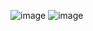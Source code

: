 ![image](https://github.com/user-attachments/assets/75e752a3-a7bb-47d6-b6ab-574135cc3ed8)
![image](https://github.com/user-attachments/assets/64180272-e249-437c-aa16-9a77dc5580b9)

